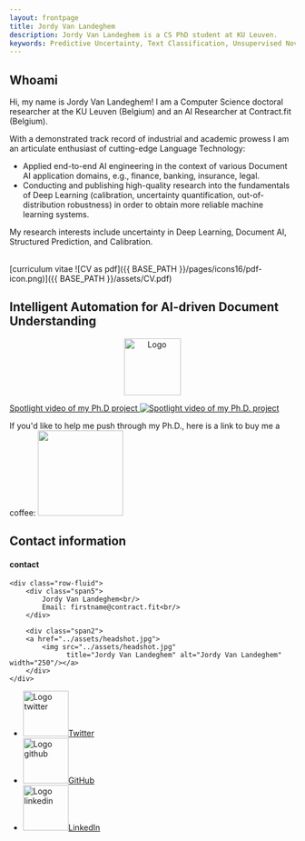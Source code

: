 ```yaml
---
layout: frontpage
title: Jordy Van Landeghem
description: Jordy Van Landeghem is a CS PhD student at KU Leuven. 
keywords: Predictive Uncertainty, Text Classification, Unsupervised Novelty Detection, Monte Carlo Dropout
---
```


## Whoami

Hi, my name is Jordy Van Landeghem! 
I am a Computer Science doctoral researcher at the KU Leuven (Belgium) and an AI Researcher at Contract.fit (Belgium).

With a demonstrated track record of industrial and academic prowess I am an articulate enthusiast of cutting-edge Language Technology:
- Applied end-to-end AI engineering in the context of various Document AI application domains, e.g., finance, banking, insurance, legal. 
- Conducting and publishing high-quality research into the fundamentals of Deep Learning (calibration, uncertainty quantification, out-of-distribution robustness) in order to obtain more reliable machine learning systems.

My research interests include uncertainty in Deep Learning, Document AI, Structured Prediction, and Calibration.

<br>[curriculum vitae ![CV as pdf]({{ BASE_PATH }}/pages/icons16/pdf-icon.png)]({{ BASE_PATH }}/assets/CV.pdf)<br/>

## Intelligent Automation for AI-driven Document Understanding

  <div class="phd-logo" align="center">
    <img src="{{ BASE_PATH }}/assets/logo_small.png" alt="Logo" width="100">
  </div>


[Spotlight video of my Ph.D project ![Spotlight video of my Ph.D. project](https://img.youtube.com/vi/HYd_afHn3DU/maxresdefault.jpg)](https://youtu.be/HYd_afHn3DU)

If you'd like to help me push through my Ph.D., here is a link to buy me a coffee: 
[<img src="{{ BASE_PATH }}/assets/snapshot-bmc-button.png" width="150">](https://buymeacoffee.com/jordyvlan)               


## Contact information

<div class="container">
<h4><a name="contact"></a>contact</h4>

    <div class="row-fluid">
        <div class="span5">
            Jordy Van Landeghem<br/>
            Email: firstname@contract.fit<br/>
        </div>

        <div class="span2">
        <a href="../assets/headshot.jpg">
            <img src="../assets/headshot.jpg"
                  title="Jordy Van Landeghem" alt="Jordy Van Landeghem" width="250"/></a>
        </div>
    </div>
</div>

<div class="navbar">
  <div class="navbar-inner">
      <ul class="nav">
          <li><a href="https://twitter.com/JordyLandeghem"><img src="{{ BASE_PATH }}/assets/twitter.png" width="80" alt="Logo twitter">Twitter</a></li>
          <li><a href="https://github.com/jordy-vl"><img src="{{ BASE_PATH }}/assets/github.png" width="80" alt="Logo github">GitHub</a></li>
          <li><a href="https://www.linkedin.com/in/jordy-van-landeghem-3b1166b3/"><img src="{{ BASE_PATH }}/assets/linkedin.png" width="80" alt="Logo linkedin">LinkedIn</a></li>
      </ul>
  </div>
</div>
